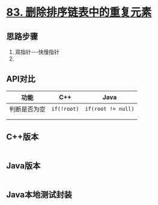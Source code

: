 # [83. 删除排序链表中的重复元素](https://leetcode-cn.com/problems/remove-duplicates-from-sorted-list/)

## 思路步骤

1. 双指针---快慢指针
2. 

## API对比

| 功能         | C++         | Java               |
| ------------ | ----------- | ------------------ |
| 判断是否为空 | `if(!root)` | `if(root != null)` |
|              |             |                    |
|              |             |                    |

## C++版本

```c++

```

## Java版本

```java

```

## Java本地测试封装

```java

```

